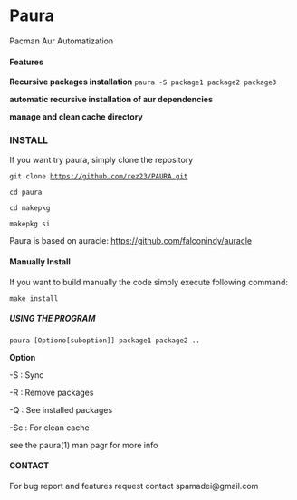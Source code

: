 <h1><strong>Paura</strong></h1>

Pacman Aur Automatization

<h4><strong>Features</strong></h5>

<h7><strong>Recursive packages installation</strong> </h7> 
<code>paura -S package1 package2 package3</code>

<h7><strong>automatic recursive installation of aur dependencies</strong><h7>

<h7><strong>manage and clean cache directory</strong></h7>

<h3><strong>INSTALL</strong></h3>
If you want try paura,
simply clone the repository

<code>git clone https://github.com/rez23/PAURA.git</code>

<code>cd paura</code>

<code>cd makepkg</code>

<code>makepkg si</code>

Paura is based on auracle: https://github.com/falconindy/auracle

<h4><strong>Manually Install</strong></h4>

If you want to build manually the code simply execute following command: 

<code>make install</code>
<h5><strong>USING THE PROGRAM </strong> </h5>

<code>paura [Optiono[suboption]] package1 package2 .. </code>

<strong>Option</strong>

-S : Sync

-R : Remove packages

-Q : See installed packages

-Sc : For clean cache

see the paura(1) man pagr for more info
<h4><strong>CONTACT</strong></h4>
For bug report and features request contact <email>spamadei@gmail.com</email>
